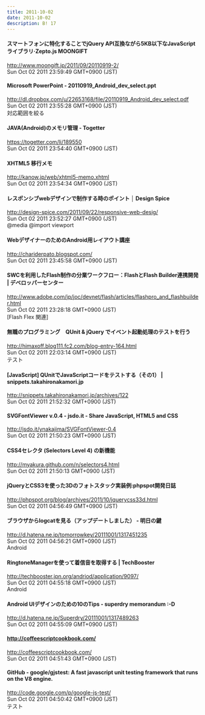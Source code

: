 ```yaml
---
title: 2011-10-02
date: 2011-10-02
description: B! 17
---
```


#### スマートフォンに特化することでjQuery API互換ながら5KB以下なJavaScriptライブラリ·Zepto.js MOONGIFT
http://www.moongift.jp/2011/09/20110919-2/<br>
Sun Oct 02 2011 23:59:49 GMT+0900 (JST)<br>


#### Microsoft PowerPoint - 20110919_Android_dev_select.ppt
http://dl.dropbox.com/u/22653168/file/20110919_Android_dev_select.pdf<br>
Sun Oct 02 2011 23:55:28 GMT+0900 (JST)<br>
対応範囲を絞る


#### JAVA(Android)のメモリ管理 - Togetter
https://togetter.com/li/189550<br>
Sun Oct 02 2011 23:54:40 GMT+0900 (JST)<br>


#### XHTML5 移行メモ
http://kanow.jp/web/xhtml5-memo.xhtml<br>
Sun Oct 02 2011 23:54:34 GMT+0900 (JST)<br>


#### レスポンシブwebデザインで制作する時のポイント │ Design Spice
http://design-spice.com/2011/09/22/responsive-web-desig/<br>
Sun Oct 02 2011 23:52:27 GMT+0900 (JST)<br>
@media @import viewport


#### WebデザイナーのためのAndroid用レイアウト講座
http://chariderpato.blogspot.com/<br>
Sun Oct 02 2011 23:45:58 GMT+0900 (JST)<br>


#### SWCを利用したFlash制作の分業ワークフロー：FlashとFlash Builder連携開発 | デベロッパーセンター
http://www.adobe.com/jp/joc/devnet/flash/articles/flashpro_and_flashbuilder.html<br>
Sun Oct 02 2011 23:28:18 GMT+0900 (JST)<br>
[Flash Flex 関連]


#### 無職のプログラミング　QUnit & jQuery でイベント起動処理のテストを行う
http://himaxoff.blog111.fc2.com/blog-entry-164.html<br>
Sun Oct 02 2011 22:03:14 GMT+0900 (JST)<br>
テスト


#### [JavaScript] QUnitでJavaScriptコードをテストする（その1） | snippets.takahironakamori.jp
http://snippets.takahironakamori.jp/archives/122<br>
Sun Oct 02 2011 21:52:32 GMT+0900 (JST)<br>


#### SVGFontViewer v.0.4 - jsdo.it - Share JavaScript, HTML5 and CSS
http://jsdo.it/ynakajima/SVGFontViewer-0.4<br>
Sun Oct 02 2011 21:50:23 GMT+0900 (JST)<br>


#### CSS4セレクタ (Selectors Level 4) の新機能
http://myakura.github.com/n/selectors4.html<br>
Sun Oct 02 2011 21:50:13 GMT+0900 (JST)<br>


#### jQueryとCSS3を使った3Dのフォトスタック実装例:phpspot開発日誌
http://phpspot.org/blog/archives/2011/10/jquerycss33d.html<br>
Sun Oct 02 2011 04:56:49 GMT+0900 (JST)<br>


#### ブラウザからlogcatを見る（アップデートしました） - 明日の鍵
http://d.hatena.ne.jp/tomorrowkey/20111001/1317451235<br>
Sun Oct 02 2011 04:56:21 GMT+0900 (JST)<br>
Android


#### RingtoneManagerを使って着信音を取得する | TechBooster
http://techbooster.jpn.org/andriod/application/9097/<br>
Sun Oct 02 2011 04:55:18 GMT+0900 (JST)<br>
Android


#### Android UIデザインのための10のTips - superdry memorandum :-D
http://d.hatena.ne.jp/Superdry/20111001/1317489263<br>
Sun Oct 02 2011 04:55:09 GMT+0900 (JST)<br>


#### http://coffeescriptcookbook.com/
http://coffeescriptcookbook.com/<br>
Sun Oct 02 2011 04:51:43 GMT+0900 (JST)<br>


#### GitHub - google/gjstest: A fast javascript unit testing framework that runs on the V8 engine.
http://code.google.com/p/google-js-test/<br>
Sun Oct 02 2011 04:50:42 GMT+0900 (JST)<br>
テスト


